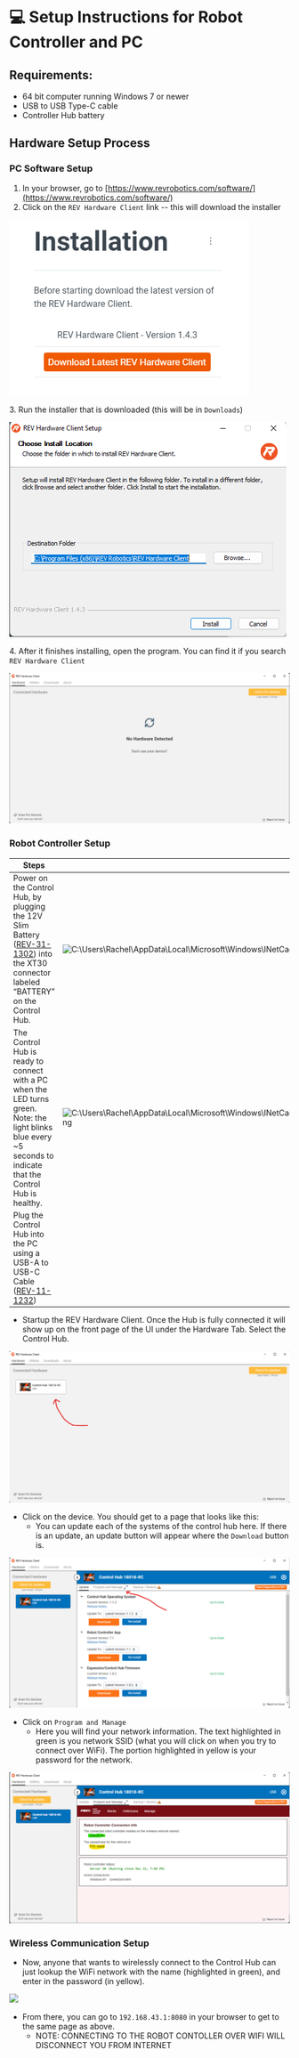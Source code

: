 # 💻 Setup Instructions for Robot Controller and PC

## Requirements:

* 64 bit computer running Windows 7 or newer
* USB to USB Type-C cable
* Controller Hub battery

## Hardware Setup Process

### PC Software Setup

1. In your browser, go to [https://www.revrobotics.com/software/](https://www.revrobotics.com/software/)
2. Click on the `REV Hardware Client` link -- this will download the installer

![](<../../.gitbook/assets/Screenshot 2022-07-15 134143 (2) (1).png>)

3\. Run the installer that is downloaded (this will be in `Downloads`)

![](<../../.gitbook/assets/Screenshot 2022-07-15 135021 (1) (1).png>)

4\. After it finishes installing, open the program. You can find it if you search `REV Hardware Client`&#x20;

![](<../../.gitbook/assets/Screenshot 2022-07-15 151104 (2) (2).png>)

### Robot Controller Setup

| Steps                                                                                                                                                                              |                                                                                                                                                                                                |
| ---------------------------------------------------------------------------------------------------------------------------------------------------------------------------------- | ---------------------------------------------------------------------------------------------------------------------------------------------------------------------------------------------- |
| Power on the Control Hub, by plugging the 12V Slim Battery ([REV-31-1302](https://www.revrobotics.com/rev-31-1302/)) into the XT30 connector labeled “BATTERY” on the Control Hub. | ![C:\Users\Rachel\AppData\Local\Microsoft\Windows\INetCache\Content.Word\g20714.png](../../.gitbook/assets/assets\_ftc-control-system\_-m8mwlchiogumbehgdmq\_-m8n18ghm0emnjzrchez\_48.png)     |
| The Control Hub is ready to connect with a PC when the LED turns green. Note: the light blinks blue every \~5 seconds to indicate that the Control Hub is healthy.                 | ![C:\Users\Rachel\AppData\Local\Microsoft\Windows\INetCache\Content.Word\rect22073.png](../../.gitbook/assets/assets\_ftc-control-system\_-m8mwlchiogumbehgdmq\_-m8n18gicw6\_gms8bess\_49.png) |
| Plug the Control Hub into the PC using a USB-A to USB-C Cable ([REV-11-1232](https://www.revrobotics.com/rev-11-1232/))                                                            |                                                                                                                                                                                                |

* Startup the REV Hardware Client. Once the Hub is fully connected it will show up on the front page of the UI under the Hardware Tab. Select the Control Hub.

![Each device that is connected will be listed.](<../../.gitbook/assets/Screenshot 2022-07-15 153221 (2) (2).png>)

* Click on the device. You should get to a page that looks like this:
  * You can update each of the systems of the control hub here. If there is an update, an update button will appear where the `Download` button is.

![The 'Update' page.](<../../.gitbook/assets/Screenshot 2022-07-15 153554 (1).png>)

* Click on `Program and Manage`
  * Here you will find your network information. The text highlighted in green is you network SSID (what you will click on when you try to connect over WiFi). The portion highlighted in yellow is your password for the network.

![The 'Program and Manage' page.](<../../.gitbook/assets/Screenshot 2022-07-15 160944 (2).png>)

### Wireless Communication Setup

* Now, anyone that wants to wirelessly connect to the Control Hub can just lookup the WiFi network with the name (highlighted in green), and enter in the password (in yellow).

![](../../.gitbook/assets/Accessing%20RCC%20-%20opening%20available%20networks.svg)

* From there, you can go to `192.168.43.1:8080` in your browser to get to the same page as above.
  * NOTE: CONNECTING TO THE ROBOT CONTOLLER OVER WIFI WILL DISCONNECT YOU FROM INTERNET
